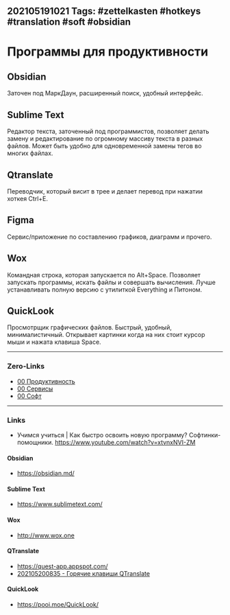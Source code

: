 202105191021
Tags: #zettelkasten #hotkeys #translation #soft #obsidian 
---
# Программы для продуктивности

## Obsidian
Заточен под МаркДаун, расширенный поиск, удобный интерфейс.

## Sublime Text
Редактор текста, заточенный под программистов, позволяет делать замену и редактирование по огромному массиву текста в разных файлов. Может быть удобно для одновременной замены тегов во многих файлах.

## Qtranslate
Переводчик, который висит в трее и делает перевод при нажатии хоткея Ctrl+E.

## Figma
Сервис/приложение по составлению графиков, диаграмм и прочего.

## Wox
Командная строка, которая запускается по Alt+Space. Позволяет запускать программы, искать файлы и совершать вычисления.
Лучше устанавливать полную версию с утилиткой Everything и Питоном. 

## QuickLook
Просмотрщик графических файлов. Быстрый, удобный, минималистичный. Открывает картинки когда на них стоит курсор мыши и нажата клавиша Space.

---
### Zero-Links
- [00 Продуктивность](00%20Продуктивность.md)
- [00 Сервисы](00%20Сервисы.md)
- [00 Софт](00%20Софт.md)

---
### Links
- Учимся учиться | Как быстро освоить новую программу? Софтинки-помощники. https://www.youtube.com/watch?v=xtvnxNVI-ZM


#### Obsidian
-  https://obsidian.md/

#### Sublime Text
-  https://www.sublimetext.com/

#### Wox
-  http://www.wox.one

#### QTranslate
-  https://quest-app.appspot.com/
-  [202105200835 - Горячие клавиши QTranslate](202105200835%20-%20Горячие%20клавиши%20QTranslate.md)

#### QuickLook
-  https://pooi.moe/QuickLook/
